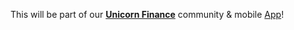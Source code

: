 This will be part of our **[Unicorn Finance](https://github.com/UnicornFinance)** community & mobile [App](https://github.com/UnicornFinance/App)!
